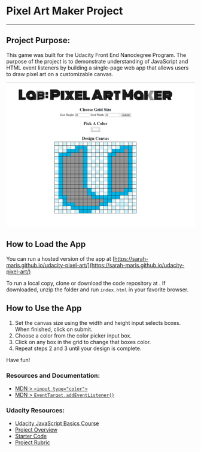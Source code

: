 # Pixel Art Maker Project
---

## Project Purpose:

This game was built for the Udacity Front End Nanodegree Program. The purpose of the project is to demonstrate understanding of JavaScript and HTML  event listeners by building a single-page web app that allows users to draw pixel art on a customizable canvas.

![screenshot](screenshot.png)

## How to Load the App
You can run a hosted version of the app at [https://sarah-maris.github.io/udacity-pixel-art/](https://sarah-maris.github.io/udacity-pixel-art/)

To run a local copy, clone or download the code repository at [](https://github.com/sarah-maris/udacity-pixel-art.githttps://github.com/sarah-maris/udacity-pixel-art.git).   If downloaded, unzip the folder and run `index.html` in your favorite browser.

## How to Use the App
1. Set the canvas size using the width and height input selects boxes.  When finished, click on submit.
2. Choose a color from the color picker input box.
3. Click on any box in the grid to change that boxes color.
4. Repeat steps 2 and 3 until your design is complete.

Have fun!

### Resources and Documentation:
* [MDN > `<input type="color">`](https://developer.mozilla.org/en-US/docs/Web/HTML/Element/input/color)
* [MDN > `EventTarget.addEventListener()`](https://developer.mozilla.org/en-US/docs/Web/API/EventTarget/addEventListener)


### Udacity Resources:
* [Udacity JavaScript Basics Course](https://www.udacity.com/course/javascript-basics--ud804)
* [Project Overview](https://classroom.udacity.com/nanodegrees/nd001/parts/9e34624d-cdc8-4cd7-9d7e-78943413e645/modules/86dad2ab-1bb7-4c90-bf91-2d0a90e0ab03/lessons/67c36bb7-3dc7-4c17-a971-05eebbfc31bc/concepts/9c749ac2-1268-4e57-b2e4-6e8f5d77116d_)
* [Starter Code](https://github.com/udacity/project-pixel-art-maker-starter)
* [Project Rubric](https://review.udacity.com/#!/rubrics/641/view)

